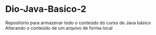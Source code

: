 # Dio-Java-Basico-2
Repositório para armazenar todo o conteúdo do curso de Java básico
Alterando o conteúdo de um arquivo de forma local
